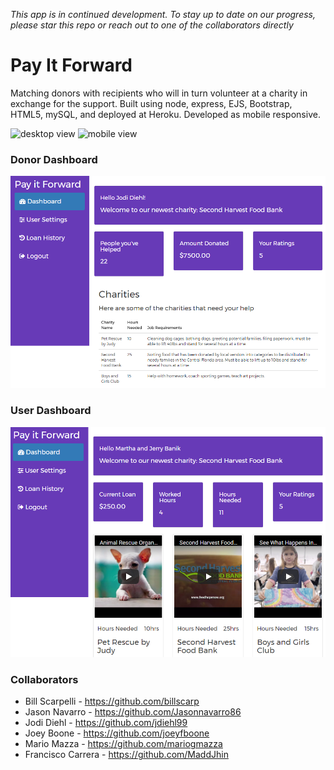 _This app is in continued development.  To stay up to date on our progress, please star this repo or reach out to one of the collaborators directly_

# Pay It Forward

Matching donors with recipients who will in turn volunteer at a charity in exchange for the support. Built using node, express, EJS, Bootstrap, HTML5, mySQL, and deployed at Heroku.  Developed as mobile responsive.

![desktop view](desktop_view.png "Desktop View")
![mobile view](mobile_view.png "Mobile View")

### Donor Dashboard
![Donor Dashboard](dashboard_donor.png "Donor Dashboard")

### User Dashboard
![User Dashboard](dashboard_user.png "User Dashboard")

### Collaborators
* Bill Scarpelli - https://github.com/billscarp
* Jason Navarro - https://github.com/Jasonnavarro86
* Jodi Diehl - https://github.com/jdiehl99
* Joey Boone - https://github.com/joeyfboone
* Mario Mazza - https://github.com/mariogmazza
* Francisco Carrera - https://github.com/MaddJhin

